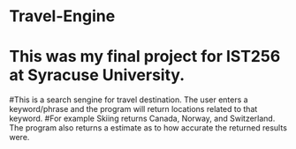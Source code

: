 # Travel-Engine
# This was my final project for IST256 at Syracuse University. 
#This is a search sengine for travel destination. The user enters a keyword/phrase and the program will return locations related to that keyword. 
#For example Skiing returns Canada, Norway, and Switzerland. The program also returns a estimate as to how accurate the returned results were.
